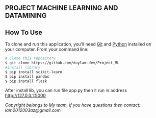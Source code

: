 
## PROJECT MACHINE LEARNING AND DATAMINING
## How To Use

To clone and run this application, you'll need [Git](https://git-scm.com) and [Python](https://www.python.org/download/releases/3.0/) installed on your computer. From your command line:

```bash
# Clone this repository
$ git clone https://github.com/duylam-dev/Project_ML
#install library
$ pip install scikit-learn
$ pip install pandas
$ pip install flask
```

After install lib, you can run file app.py then it run in address http://127.0.0.1:5000


<p style="font-style: italic">Copyright belongs to My team, if you have questions then contact: lam2012003az@gmail.com </p>

